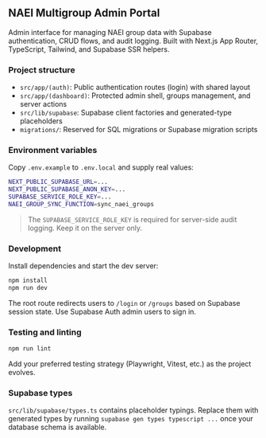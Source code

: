 ## NAEI Multigroup Admin Portal

Admin interface for managing NAEI group data with Supabase authentication, CRUD flows, and audit logging. Built with Next.js App Router, TypeScript, Tailwind, and Supabase SSR helpers.

### Project structure

- `src/app/(auth)`: Public authentication routes (login) with shared layout
- `src/app/(dashboard)`: Protected admin shell, groups management, and server actions
- `src/lib/supabase`: Supabase client factories and generated-type placeholders
- `migrations/`: Reserved for SQL migrations or Supabase migration scripts

### Environment variables

Copy `.env.example` to `.env.local` and supply real values:

```bash
NEXT_PUBLIC_SUPABASE_URL=...
NEXT_PUBLIC_SUPABASE_ANON_KEY=...
SUPABASE_SERVICE_ROLE_KEY=...
NAEI_GROUP_SYNC_FUNCTION=sync_naei_groups
```

> The `SUPABASE_SERVICE_ROLE_KEY` is required for server-side audit logging. Keep it on the server only.

### Development

Install dependencies and start the dev server:

```bash
npm install
npm run dev
```

The root route redirects users to `/login` or `/groups` based on Supabase session state. Use Supabase Auth admin users to sign in.

### Testing and linting

```bash
npm run lint
```

Add your preferred testing strategy (Playwright, Vitest, etc.) as the project evolves.

### Supabase types

`src/lib/supabase/types.ts` contains placeholder typings. Replace them with generated types by running `supabase gen types typescript ...` once your database schema is available.
